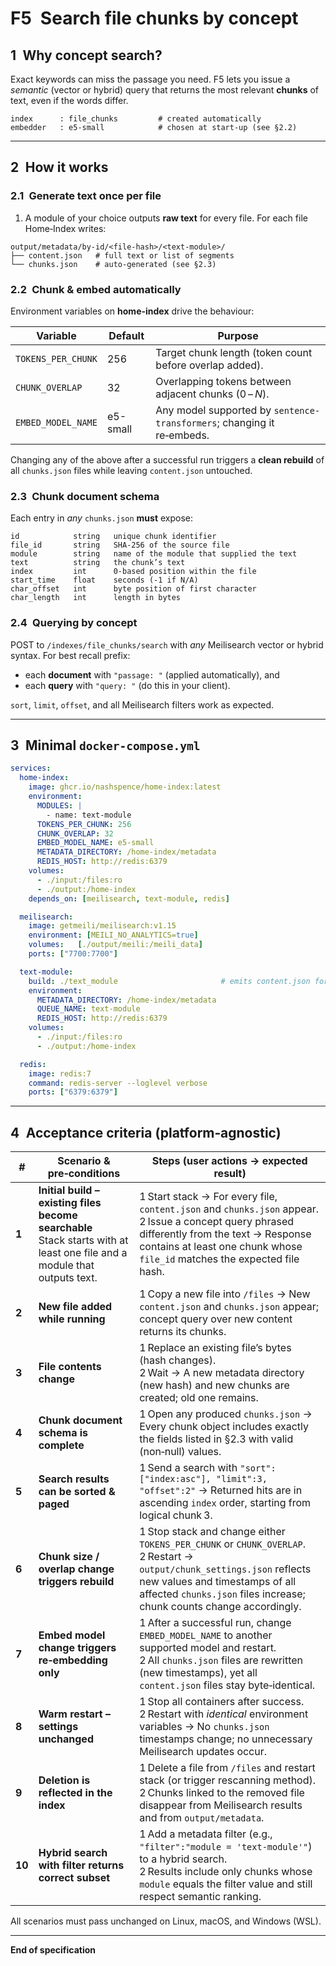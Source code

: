 # F5 Search file chunks by concept

## 1 Why concept search?

Exact keywords can miss the passage you need.
F5 lets you issue a *semantic* (vector or hybrid) query that returns the most relevant **chunks** of text, even if the words differ.

```
index      : file_chunks         # created automatically
embedder   : e5-small            # chosen at start‑up (see §2.2)
```

---

## 2 How it works

### 2.1 Generate text once per file

1. A module of your choice outputs **raw text** for every file.
   For each file Home‑Index writes:

```
output/metadata/by-id/<file‑hash>/<text‑module>/
├── content.json   # full text or list of segments
└── chunks.json    # auto‑generated (see §2.3)
```

### 2.2 Chunk & embed automatically

Environment variables on **home-index** drive the behaviour:

| Variable           | Default  | Purpose                                                                |
| ------------------ | -------- | ---------------------------------------------------------------------- |
| `TOKENS_PER_CHUNK` | 256      | Target chunk length (token count before overlap added).                |
| `CHUNK_OVERLAP`    | 32       | Overlapping tokens between adjacent chunks (0 – *N*).                  |
| `EMBED_MODEL_NAME` | e5-small | Any model supported by `sentence-transformers`; changing it re‑embeds. |

Changing any of the above after a successful run triggers a **clean rebuild** of all `chunks.json` files while leaving `content.json` untouched.

### 2.3 Chunk document schema

Each entry in *any* `chunks.json` **must** expose:

```
id            string   unique chunk identifier
file_id       string   SHA‑256 of the source file
module        string   name of the module that supplied the text
text          string   the chunk’s text
index         int      0‑based position within the file
start_time    float    seconds (‑1 if N/A)
char_offset   int      byte position of first character
char_length   int      length in bytes
```

### 2.4 Querying by concept

POST to `/indexes/file_chunks/search` with *any* Meilisearch vector or hybrid syntax.
For best recall prefix:

* each **document** with `"passage: "` (applied automatically), and
* each **query**  with `"query: "` (do this in your client).

`sort`, `limit`, `offset`, and all Meilisearch filters work as expected.

---

## 3 Minimal `docker-compose.yml`

```yaml
services:
  home-index:
    image: ghcr.io/nashspence/home-index:latest
    environment:
      MODULES: |
        - name: text-module
      TOKENS_PER_CHUNK: 256
      CHUNK_OVERLAP: 32
      EMBED_MODEL_NAME: e5-small
      METADATA_DIRECTORY: /home-index/metadata
      REDIS_HOST: http://redis:6379
    volumes:
      - ./input:/files:ro
      - ./output:/home-index
    depends_on: [meilisearch, text-module, redis]

  meilisearch:
    image: getmeili/meilisearch:v1.15
    environment: [MEILI_NO_ANALYTICS=true]
    volumes:   [./output/meili:/meili_data]
    ports: ["7700:7700"]

  text-module:
    build: ./text_module                       # emits content.json for each file
    environment:
      METADATA_DIRECTORY: /home-index/metadata
      QUEUE_NAME: text-module
      REDIS_HOST: http://redis:6379
    volumes:
      - ./input:/files:ro
      - ./output:/home-index

  redis:
    image: redis:7
    command: redis-server --loglevel verbose
    ports: ["6379:6379"]
```

---

## 4 Acceptance criteria (platform‑agnostic)

| #      | Scenario & pre‑conditions                                                                                                   | Steps (user actions → expected result)                                                                                                                                                                                              |
| ------ | --------------------------------------------------------------------------------------------------------------------------- | ----------------------------------------------------------------------------------------------------------------------------------------------------------------------------------------------------------------------------------- |
| **1**  | **Initial build – existing files become searchable**<br>Stack starts with at least one file and a module that outputs text. | 1 Start stack → For every file, `content.json` and `chunks.json` appear.<br>2 Issue a concept query phrased differently from the text → Response contains at least one chunk whose `file_id` matches the expected file hash.        |
| **2**  | **New file added while running**                                                                                            | 1 Copy a new file into `/files` → New `content.json` and `chunks.json` appear; concept query over new content returns its chunks.                                                                                                   |
| **3**  | **File contents change**                                                                                                    | 1 Replace an existing file’s bytes (hash changes).<br>2 Wait → A new metadata directory (new hash) and new chunks are created; old one remains.                                                                                     |
| **4**  | **Chunk document schema is complete**                                                                                       | 1 Open any produced `chunks.json` → Every chunk object includes exactly the fields listed in §2.3 with valid (non‑null) values.                                                                                                     |
| **5**  | **Search results can be sorted & paged**                                                                                    | 1 Send a search with `"sort":["index:asc"], "limit":3, "offset":2"` → Returned hits are in ascending `index` order, starting from logical chunk 3.                                                                                  |
| **6**  | **Chunk size / overlap change triggers rebuild**                                                                            | 1 Stop stack and change either `TOKENS_PER_CHUNK` or `CHUNK_OVERLAP`.<br>2 Restart → `output/chunk_settings.json` reflects new values and timestamps of all affected `chunks.json` files increase; chunk counts change accordingly. |
| **7**  | **Embed model change triggers re‑embedding only**                                                                           | 1 After a successful run, change `EMBED_MODEL_NAME` to another supported model and restart.<br>2 All `chunks.json` files are rewritten (new timestamps), yet all `content.json` files stay byte‑identical.                          |
| **8**  | **Warm restart – settings unchanged**                                                                                       | 1 Stop all containers after success.<br>2 Restart with *identical* environment variables → No `chunks.json` timestamps change; no unnecessary Meilisearch updates occur.                                                            |
| **9**  | **Deletion is reflected in the index**                                                                                      | 1 Delete a file from `/files` and restart stack (or trigger rescanning method).<br>2 Chunks linked to the removed file disappear from Meilisearch results and from `output/metadata`.                                               |
| **10** | **Hybrid search with filter returns correct subset**                                                                        | 1 Add a metadata filter (e.g., `"filter":"module = 'text-module'"`) to a hybrid search.<br>2 Results include only chunks whose `module` equals the filter value and still respect semantic ranking.                                 |

All scenarios must pass unchanged on Linux, macOS, and Windows (WSL).

---

**End of specification**
